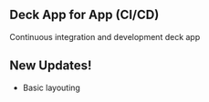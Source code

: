 ## Deck App for App (CI/CD)
Continuous integration and development deck app

## New Updates!

- Basic layouting